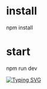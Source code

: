 # install

npm install

# start

npm run dev


[![Typing SVG](https://readme-typing-svg.herokuapp.com?color=%2336BCF7&lines=DESCRIPTION)](https://git.io/typing-svg)
